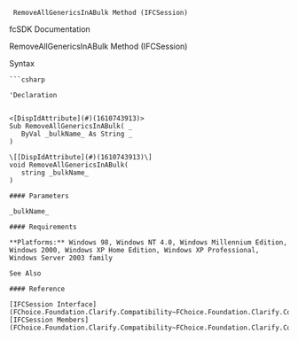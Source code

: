 ﻿     RemoveAllGenericsInABulk Method (IFCSession)                                                   

fcSDK Documentation

RemoveAllGenericsInABulk Method (IFCSession)

Syntax

```vbnet
```csharp

'Declaration
 

<[DispIdAttribute](#)(1610743913)>
Sub RemoveAllGenericsInABulk( _
   ByVal _bulkName_ As String _
) 

\[[DispIdAttribute](#)(1610743913)\]
void RemoveAllGenericsInABulk( 
   string _bulkName_
)

#### Parameters

_bulkName_

#### Requirements

**Platforms:** Windows 98, Windows NT 4.0, Windows Millennium Edition, Windows 2000, Windows XP Home Edition, Windows XP Professional, Windows Server 2003 family

See Also

#### Reference

[IFCSession Interface](FChoice.Foundation.Clarify.Compatibility~FChoice.Foundation.Clarify.Compatibility.IFCSession.md)  
[IFCSession Members](FChoice.Foundation.Clarify.Compatibility~FChoice.Foundation.Clarify.Compatibility.IFCSession_members.md)